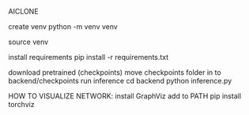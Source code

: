 AICLONE

create venv
    python -m venv venv

source venv

install requirements
    pip install -r requirements.txt

download pretrained (checkpoints)
    move checkpoints folder in to backend/checkpoints
run inference
    cd backend
    python inference.py

HOW TO VISUALIZE NETWORK:
    install GraphViz
        add to PATH
    pip install torchviz